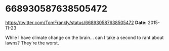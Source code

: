 # 668930587638505472
https://twitter.com/TomFrankly/status/668930587638505472
**Date:** 2015-11-23

While I have climate change on the brain... can I take a second to rant about lawns? They're the worst.
